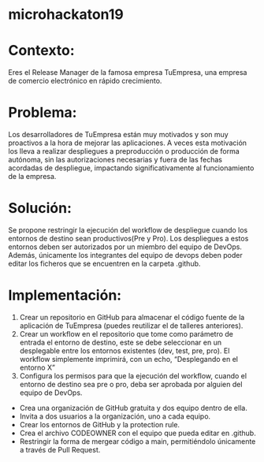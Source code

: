# microhackaton19

# Contexto:
Eres el Release Manager de la famosa empresa TuEmpresa, una empresa de comercio electrónico en rápido crecimiento. 
 
# Problema:
Los desarrolladores de TuEmpresa están muy motivados y son muy proactivos a la hora de mejorar las aplicaciones. A veces esta motivación los lleva a realizar despliegues a preproducción o producción de forma autónoma, sin las autorizaciones necesarias y fuera de las fechas acordadas de despliegue, impactando significativamente al funcionamiento de la empresa.  
 
# Solución:
Se propone restringir la ejecución del workflow de despliegue cuando los entornos de destino sean productivos(Pre y Pro). Los despliegues a estos entornos deben ser autorizados por un miembro del equipo de DevOps. Además, únicamente los integrantes del equipo de devops deben poder editar los ficheros que se encuentren en la carpeta .github.
 
# Implementación:
1.	Crear un repositorio en GitHub para almacenar el código fuente de la aplicación de TuEmpresa (puedes reutilizar el de talleres anteriores).
2.	Crear un workflow en el repositorio que tome como parámetro de entrada el entorno de destino, este se debe seleccionar en un desplegable entre los entornos existentes (dev, test, pre, pro). El workflow simplemente imprimirá, con un echo, “Desplegando en el entorno X”
3.	Configura los permisos para que la ejecución del workflow, cuando el entorno de destino sea pre o pro, deba ser aprobada por alguien del equipo de DevOps.

  - Crea una organización de GitHub gratuita y dos equipo dentro de ella.
  - Invita a dos usuarios a la organización, uno a cada equipo.
  - Crear los entornos de GitHub y la protection rule.
  - Crea el archivo CODEOWNER con el equipo que pueda editar en .github.
  - Restringir la forma de mergear código a main, permitiéndolo únicamente a través de Pull Request.
